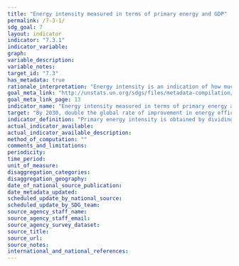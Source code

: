 ```yaml
---
title: "Energy intensity measured in terms of primary energy and GDP"
permalink: /7-3-1/
sdg_goal: 7
layout: indicator
indicator: "7.3.1"
indicator_variable: 
graph: 
variable_description: 
variable_notes: 
target_id: "7.3"
has_metadata: true
rationale_interpretation: "Energy intensity is an indication of how much energy is used to produce one unit of economic output. It is a proxy of the efficiency with which an economy is able to use energy to produce economic output. A lower ratio indicates that less energy is used to produce one unit of output."
goal_meta_link: "http://unstats.un.org/sdgs/files/metadata-compilation/Metadata-Goal-7.pdf"
goal_meta_link_page: 13
indicator_name: "Energy intensity measured in terms of primary energy and GDP"
target: "By 2030, double the global rate of improvement in energy efficiency."
indicator_definition: "Primary energy intensity is obtained by dividing total primary energy supply over gross domestic product. Total primary energy supply, as defined by the IEA, is made up of production plus net imports minus international marine and aviation bunkers plus-stock changes. For international comparison purposes, GDP is measured in constant terms at purchasing power parity."
actual_indicator_available: 
actual_indicator_available_description: 
method_of_computation: ""
comments_and_limitations: 
periodicity: 
time_period: 
unit_of_measure: 
disaggregation_categories: 
disaggregation_geography: 
date_of_national_source_publication: 
date_metadata_updated: 
scheduled_update_by_national_source: 
scheduled_update_by_SDG_team: 
source_agency_staff_name: 
source_agency_staff_email: 
source_agency_survey_dataset: 
source_title: 
source_url: 
source_notes: 
international_and_national_references: 
---
```


